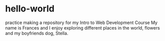 # hello-world
practice making a repository for my Intro to Web Development Course
My name is Frances and I enjoy exploring different places in the world, flowers and my boyfriends dog, Stella.
